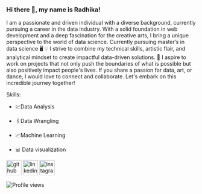 ### Hi there 👋, my name is Radhika!
I am a passionate and driven individual with a diverse background, currently pursuing a career in the data industry. With a solid foundation in web development and a deep fascination for the creative arts, I bring a unique perspective to the world of data science. Currently pursuing master’s in data science 🖥️
💡 I strive to combine my technical skills, artistic flair, and analytical mindset to create impactful data-driven solutions. 
🤝 I aspire to work on projects that not only push the boundaries of what is possible but also positively impact people's lives.
If you share a passion for data, art, or dance, I would love to connect and collaborate. 
Let's embark on this incredible journey together!

Skills: 

* 💹Data Analysis

* 🖇️Data Wrangling

* 📈Machine Learning

* 📊 Data visualization



[<img src='https://cdn.jsdelivr.net/npm/simple-icons@3.0.1/icons/github.svg' alt='github' height='40'>](https://github.com/radhikamagaji)  [<img src='https://cdn.jsdelivr.net/npm/simple-icons@3.0.1/icons/linkedin.svg' alt='linkedin' height='40'>](https://www.linkedin.com/in/radhika-magaji/)  [<img src='https://cdn.jsdelivr.net/npm/simple-icons@3.0.1/icons/instagram.svg' alt='instagram' height='40'>](https://www.instagram.com/colour.ale.for.me/)  

![Profile views](https://gpvc.arturio.dev/radhikamagaji)  
